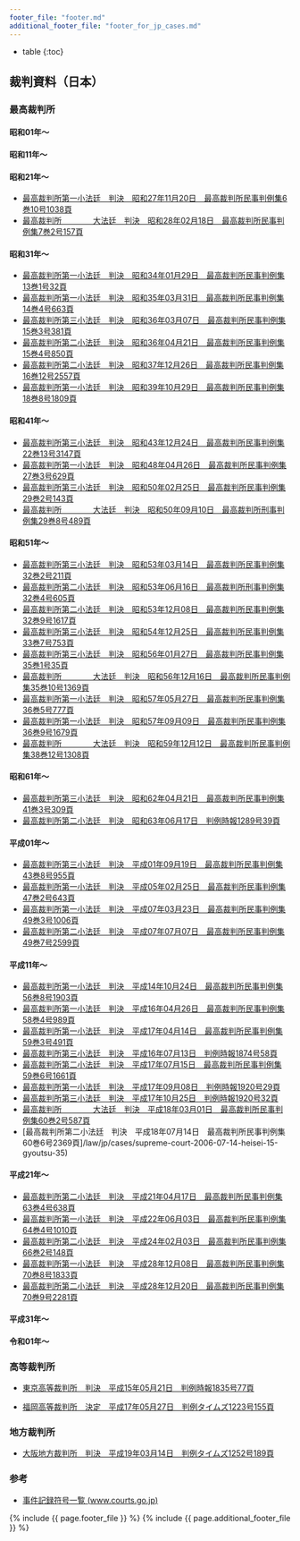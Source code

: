 ```yaml
---
footer_file: "footer.md"
additional_footer_file: "footer_for_jp_cases.md"
---
```


* table
{:toc}

## 裁判資料（日本）

### 最高裁判所


#### 昭和01年～

#### 昭和11年～

#### 昭和21年～




- [最高裁判所第一小法廷　判決　昭和27年11月20日　最高裁判所民事判例集6巻10号1038頁](/law/jp/cases/supreme-court-1952-11-20-shouwa-26-o-392)
- [最高裁判所　　　　大法廷　判決　昭和28年02月18日　最高裁判所民事判例集7巻2号157頁](/law/jp/cases/supreme-court-1953-02-18-shouwa-25-o-416)

#### 昭和31年～

- [最高裁判所第一小法廷　判決　昭和34年01月29日　最高裁判所民事判例集13巻1号32頁](/law/jp/cases/supreme-court-1959-01-29-shouwa-29-o-391)
- [最高裁判所第一小法廷　判決　昭和35年03月31日　最高裁判所民事判例集14巻4号663頁](/law/jp/cases/supreme-court-1960-03-31-shouwa-32-o-934)
- [最高裁判所第三小法廷　判決　昭和36年03月07日　最高裁判所民事判例集15巻3号381頁](/law/jp/cases/supreme-court-1961-03-07-shouwa-35-o-759)
- [最高裁判所第二小法廷　判決　昭和36年04月21日　最高裁判所民事判例集15巻4号850頁](/law/jp/cases/supreme-court-1961-04-21-shouwa-35-o-248)
- [最高裁判所第二小法廷　判決　昭和37年12月26日　最高裁判所民事判例集16巻12号2557頁](/law/jp/cases/supreme-court-1962-12-26-shouwa-36-o-409)
- [最高裁判所第一小法廷　判決　昭和39年10月29日　最高裁判所民事判例集18巻8号1809頁](/law/jp/cases/supreme-court-1964-10-29-shouwa-37-o-296)

#### 昭和41年～

- [最高裁判所第三小法廷　判決　昭和43年12月24日　最高裁判所民事判例集22巻13号3147頁](/law/jp/cases/supreme-court-1968-12-24-shouwa-39-gyoutsu-87)
- [最高裁判所第一小法廷　判決　昭和48年04月26日　最高裁判所民事判例集27巻3号629頁](/law/jp/cases/supreme-court-1973-04-26-shouwa-42-gyoutsu-57)
- [最高裁判所第三小法廷　判決　昭和50年02月25日　最高裁判所民事判例集29巻2号143頁](/law/jp/cases/supreme-court-1975-02-25-shouwa-48-o-383)
- [最高裁判所　　　　大法廷　判決　昭和50年09月10日　最高裁判所刑事判例集29巻8号489頁](/law/jp/cases/supreme-court-1975-09-10-shouwa-48-a-910)

#### 昭和51年～

- [最高裁判所第三小法廷　判決　昭和53年03月14日　最高裁判所民事判例集32巻2号211頁](/law/jp/cases/supreme-court-1978-03-14-shouwa-49-gyoutsu-99)
- [最高裁判所第二小法廷　判決　昭和53年06月16日　最高裁判所刑事判例集32巻4号605頁](/law/jp/cases/supreme-court-1978-06-16-shouwa-50-a-24)
- [最高裁判所第二小法廷　判決　昭和53年12月08日　最高裁判所民事判例集32巻9号1617頁](/law/jp/cases/supreme-court-1978-12-08-shouwa-49-gyoutsu-8)
- [最高裁判所第三小法廷　判決　昭和54年12月25日　最高裁判所民事判例集33巻7号753頁](/law/jp/cases/supreme-court-1979-12-25-shouwa-48-gyoutsu-86)
- [最高裁判所第三小法廷　判決　昭和56年01月27日　最高裁判所民事判例集35巻1号35頁](/law/jp/cases/supreme-court-1981-01-27-shouwa-51-o-1338)
- [最高裁判所　　　　大法廷　判決　昭和56年12月16日　最高裁判所民事判例集35巻10号1369頁](/law/jp/cases/supreme-court-1981-12-16-shouwa-51-o-395)
- [最高裁判所第一小法廷　判決　昭和57年05月27日　最高裁判所民事判例集36巻5号777頁](/law/jp/cases/supreme-court-1982-05-27-shouwa-51-gyoutsu-114)
- [最高裁判所第一小法廷　判決　昭和57年09月09日　最高裁判所民事判例集36巻9号1679頁](/law/jp/cases/supreme-court-1982-09-09-shouwa-52-gyoutsu-56)
- [最高裁判所　　　　大法廷　判決　昭和59年12月12日　最高裁判所民事判例集38巻12号1308頁](/law/jp/cases/supreme-court-1984-12-12-shouwa-57-gyoutsu-156)

#### 昭和61年～

- [最高裁判所第三小法廷　判決　昭和62年04月21日　最高裁判所民事判例集41巻3号309頁](/law/jp/cases/supreme-court-1987-04-21-shouwa-59-gyoutsu-68)
- [最高裁判所第二小法廷　判決　昭和63年06月17日　判例時報1289号39頁](/law/jp/cases/supreme-court-1988-06-17-shouwa-60-gyoutsu-124)

#### 平成01年～

- [最高裁判所第三小法廷　判決　平成01年09月19日　最高裁判所民事判例集43巻8号955頁](/law/jp/cases/supreme-court-1989-09-19-shouwa-58-o-1413)
- [最高裁判所第一小法廷　判決　平成05年02月25日　最高裁判所民事判例集47巻2号643頁](/law/jp/cases/supreme-court-1993-02-25-shouwa-62-o-58)
- [最高裁判所第一小法廷　判決　平成07年03月23日　最高裁判所民事判例集49巻3号1006頁](/law/jp/cases/supreme-court-1995-03-23-heisei-6-gyoutsu-19)
- [最高裁判所第二小法廷　判決　平成07年07月07日　最高裁判所民事判例集49巻7号2599頁](/law/jp/cases/supreme-court-1995-07-07-heisei-4-o-1504)

#### 平成11年～

- [最高裁判所第一小法廷　判決　平成14年10月24日　最高裁判所民事判例集56巻8号1903頁](/law/jp/cases/supreme-court-2002-10-24-heisei-12-gyouhi-174)
- [最高裁判所第一小法廷　判決　平成16年04月26日　最高裁判所民事判例集58巻4号989頁](/law/jp/cases/supreme-court-2004-04-26-heisei-15-gyouhi-206)
- [最高裁判所第一小法廷　判決　平成17年04月14日　最高裁判所民事判例集59巻3号491頁](/law/jp/cases/supreme-court-2005-04-14-heisei-13-gyouhi-25)
- [最高裁判所第三小法廷　判決　平成16年07月13日　判例時報1874号58頁](/law/jp/cases/supreme-court-2004-07-13-heisei-12-gyouhi-32)
- [最高裁判所第二小法廷　判決　平成17年07月15日　最高裁判所民事判例集59巻6号1661頁](/law/jp/cases/supreme-court-2005-07-15-heisei-14-gyouhi-207)
- [最高裁判所第一小法廷　判決　平成17年09月08日　判例時報1920号29頁](/law/jp/cases/supreme-court-2005-09-08-heisei-14-gyoutsu-36)
- [最高裁判所第三小法廷　判決　平成17年10月25日　判例時報1920号32頁](/law/jp/cases/supreme-court-2005-10-25-heisei-15-gyouhi-320)
- [最高裁判所　　　　大法廷　判決　平成18年03月01日　最高裁判所民事判例集60巻2号587頁](/law/jp/cases/supreme-court-2006-03-01-heisei-12-gyoutsu-62)
- [最高裁判所第二小法廷　判決　平成18年07月14日　最高裁判所民事判例集60巻6号2369頁]/law/jp/cases/supreme-court-2006-07-14-heisei-15-gyoutsu-35)

#### 平成21年～

- [最高裁判所第二小法廷　判決　平成21年04月17日　最高裁判所民事判例集63巻4号638頁](/law/jp/cases/supreme-court-2009-04-17-heisei-20-gyouhi-35)
- [最高裁判所第一小法廷　判決　平成22年06月03日　最高裁判所民事判例集64巻4号1010頁](/law/jp/cases/supreme-court-2010-06-03-heisei-21-ju-1338)
- [最高裁判所第二小法廷　判決　平成24年02月03日　最高裁判所民事判例集66巻2号148頁](/law/jp/cases/supreme-court-2012-02-03-heisei-23-gyouhi-18)
- [最高裁判所第一小法廷　判決　平成28年12月08日　最高裁判所民事判例集70巻8号1833頁](/law/jp/cases/supreme-court-2016-12-08-heisei-27-gyouhi-512)
- [最高裁判所第二小法廷　判決　平成28年12月20日　最高裁判所民事判例集70巻9号2281頁](/law/jp/cases/supreme-court-2016-12-20-heisei-28-gyouhi-394)

#### 平成31年～

#### 令和01年～


### 高等裁判所

- [東京高等裁判所　判決　平成15年05月21日　判例時報1835号77頁](/law/jp/cases/high-court-tokyo-2003-05-21-heisei-13-ne-3067)


- [福岡高等裁判所　決定　平成17年05月27日　判例タイムズ1223号155頁](/law/jp/cases/high-court-fukuoka-2005-05-27-heisei-17-gyousu-3)


### 地方裁判所

- [大阪地方裁判所　判決　平成19年03月14日　判例タイムズ1252号189頁](/law/jp/cases/district-court-osaka-2007-03-14-heisei-17-gyouu-68)



### 参考

- [事件記録符号一覧 (www.courts.go.jp)](https://www.courts.go.jp/app/picture/hanrei_help.html)


{% include {{ page.footer_file }}  %}
{% include {{ page.additional_footer_file }}  %}
